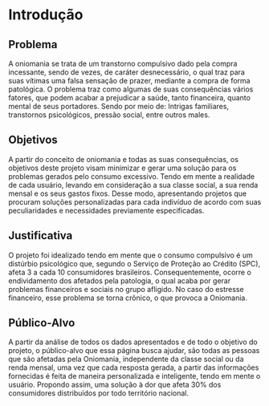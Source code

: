 # Introdução

## Problema

A oniomania se trata de um transtorno compulsivo dado pela compra incessante, sendo de vezes, de caráter desnecessário, o qual traz para suas vítimas uma falsa sensação de prazer, mediante a compra de forma patológica. O problema traz como algumas de suas consequências vários fatores, que podem acabar a prejudicar a saúde, tanto financeira, quanto mental de seus portadores. Sendo por meio de: Intrigas familiares, transtornos psicológicos, pressão social, entre outros males.

## Objetivos

A partir do conceito de oniomania e todas as suas consequências, os objetivos deste projeto visam minimizar e gerar uma solução para os problemas gerados pelo consumo excessivo. Tendo em mente a realidade de cada usuário, levando em consideração a sua classe social, a sua renda mensal e os seus gastos fixos. Desse modo, apresentando projetos que procuram soluções personalizadas para cada indivíduo de acordo com suas peculiaridades e necessidades previamente especificadas.

## Justificativa

O projeto foi idealizado tendo em mente que o consumo compulsivo é um distúrbio psicológico que, segundo o Serviço de Proteção ao Crédito (SPC), afeta 3 a cada 10 consumidores brasileiros. Consequentemente, ocorre o endividamento dos afetados pela patologia, o qual acaba por gerar problemas financeiros e sociais no grupo afligido. No caso do estresse financeiro, esse problema se torna crônico, o que provoca a Oniomania.

## Público-Alvo

A partir da análise de todos os dados apresentados e de todo o objetivo do projeto, o público-alvo que essa página busca ajudar, são todas as pessoas que são afetadas pela Oniomania, independente da classe social ou da renda mensal, uma vez que cada resposta gerada, a partir das informações fornecidas é feita de maneira personalizada e inteligente, tendo em mente o usuário. Propondo assim, uma solução à dor que afeta 30% dos consumidores distribuídos por todo território nacional.